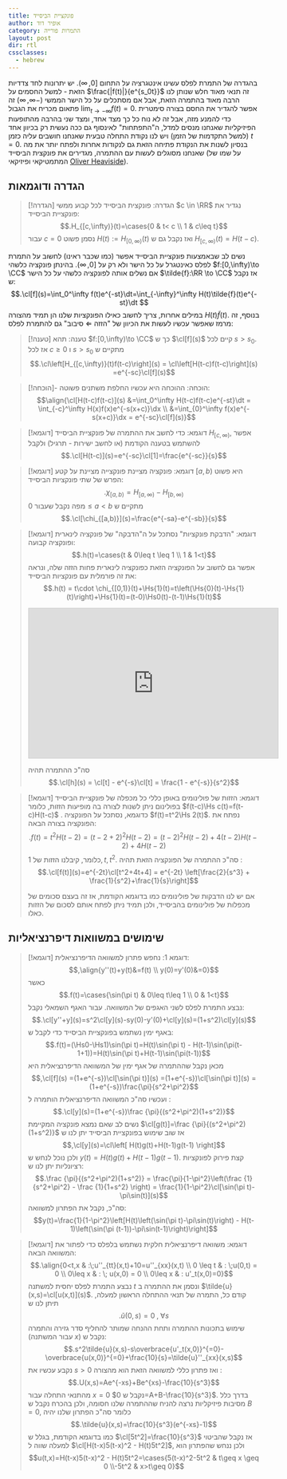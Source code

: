 ```yaml
---
title: פונקציית הביסייד
author: אופיר דוד
category: התמרות פורייה
layout: post
dir: rtl
cssclasses:
  - hebrew
---
```

$\newcommand{\Hs}[1]{H_{[#1, \infty)}}$
בהגדרה של התמרת לפלס עשינו אינטגרציה על התחום $[0,\infty)$. יש יתרונות לחד צדדיות הזאת - למשל החסמים על $\frac{|f(t)|}{e^{s_0t}}$ זה תנאי מאוד חלש שנותן לנו הרבה מאוד בהתמרה הזאת, אבל אם מסתכלים על כל הישר הממשי $(-\infty, \infty)$ זה פתאום מכריח את הגבול $\displaystyle{\lim_{t\to -\infty}} f(t) = 0$. אפשר להגדיר את החסם בצורה סימטרית כדי להמנע מזה, אבל זה לא נוח כל כך מצד אחד, ומצד שני בהרבה מהתופעות הפיזיקליות שאנחנו מנסים למדל, ה"התפתחות" לאינסוף גם ככה נעשית רק בכיוון אחד (למשל התקדמות של הזמן) ויש לנו נקודת התחלה טבעית שאנחנו חושבים עליה כזמן $t=0$.
בנסיון לשנות את הנקודת פתיחה הזאת גם לנקודות אחרות ולפתח יותר את מה שאנחנו מסוגלים לעשות עם ההתמרה, מגדירים את פונקצית הביסייד (על שמו של המתמטיקאי ופיזיקאי [Oliver Heaviside](https://en.wikipedia.org/wiki/Oliver_Heaviside)).

## הגדרה ודוגמאות

> [!הגדרה] הגדרה: פונקצית הביסייד
> לכל קבוע ממשי $c \in \RR$ נגדיר את פונקציית הביסייד:
> $$.H_{[c,\infty)}(t)=\cases{0 & t< c \\ 1 & c\leq t}$$
> עבור $c=0$ נסמן פשוט $H(t):=H_{[0,\infty)}(t)$ ואז נקבל גם ש $H_{[c,\infty)}(t)=H(t-c)$.

נשים לב שבאמצעות פונקציית הביסייד אפשר (כמו שכבר ראינו) לחשוב על התמרת לפלס כאינטגרל על כל הישר ולא רק על $[0,\infty)$. בהינתן פונקציה כלשהי $f:[0,\infty)\to \CC$ אם נשלים אותה לפונקציה כלשהי על כל הישר $\tilde{f}:\RR \to \CC$ אז נקבל ש:
$$.\cl[f](s)=\int_0^\infty f(t)e^{-st}\dt=\int_{-\infty}^\infty H(t)\tilde{f}(t)e^{-st}\dt $$
במילים אחרות, צריך לחשוב כאילו הפונקציות שלנו הן תמיד מהצורה $H(t)\tilde{f}(t)$. בנוסף, זה מרמז שאפשר עכשיו לעשות את הכיוון של "הזזה $\Leftarrow$ סיבוב" גם להתמרת לפלס:

> [!טענה] טענה:
> תהא $f:[0,\infty)\to \CC$ כך ש $\cl[f](s)$ קיים לכל $s>s_0$. אז לכל $c\geq 0$ ו $s>s_0$ מתקיים ש 
> $$.\cl\left[H_{[c,\infty)}(t)f(t-c)\right](s) = \cl\left[H(t-c)f(t-c)\right](s) =e^{-sc}\cl[f](s)$$

> [!הוכחה]- הוכחה:
> ההוכחה היא עכשיו החלפת משתנים פשוטה:
> $$\align{\cl[H(t-c)f(t-c)](s) &=\int_0^\infty H(t-c)f(t-c)e^{-st}\dt = \int_{-c}^\infty H(x)f(x)e^{-s(x+c)}\dx \\ &=\int_{0}^\infty f(x)e^{-s(x+c)}\dx = e^{-sc}\cl[f](s)}$$


> [!דוגמא] דוגמא: 
> כדי לחשב את ההתמרה של פונקציית הביסייד $H_{[c,\infty)}$, אפשר להשתמש בטענה הקודמת (או לחשב ישירות - תרגיל) ולקבל
> $$.\cl[H(t-c)](s)=e^{-sc}\cl[1]=\frac{e^{-sc}}{s}$$

> [!דוגמא] דוגמא: פונקציה מציינת
> פונקצייה מציינת על קטע $[a,b)$ היא פשוט הפרש של שתי פונקציות הביסייד:
> $$.\chi_{[a,b)}=H_{[a,\infty)} - H_{[b,\infty)}$$
> מפה נקבל שעבור $0\leq a< b$ מתקיים ש 
> $$.\cl[\chi_{[a,b)}](s)=\frac{e^{-sa}-e^{-sb}}{s}$$


> [!דוגמא] דוגמא: "הדבקת פונקציות"
> נסתכל על ה"הדבקה" של פונקציה לינארית ופונקציה קבועה:
> $$.h(t)=\cases{t & 0\leq t \leq 1 \\ 1 & 1<t}$$
> אפשר גם לחשוב על הפונקציה הזאת כפונקציה לינארית פחות הזזה שלה, ונראה את זה פורמלית עם פונקציות הביסייד:
> $$.h(t) = t\cdot \chi_{[0,1)}(t)+\Hs{1}(t)=t\left(\Hs{0}(t)-\Hs{1}(t)\right)+\Hs{1}(t)=(t-0)\Hs0(t)-(t-1)\Hs{1}(t)$$
> <iframe src="https://www.desmos.com/calculator/rksypiz545?embed" width="500" height="300" style="border: 1px solid #ccc" frameborder=0></iframe>
>
> סה"כ ההתמרה תהיה 
> $$.\cl[h](s) = \cl[t] - e^{-s}\cl[t] = \frac{1 - e^{-s}}{s^2}$$


> [!דוגמא] דוגמא: הזזות של פולינומים
> באופן כללי כל מכפלה של פונקציית הביסייד בפולינום ניתן לשנות לצורה בה מופיעות הזזות, כלומר $f(t-c)\Hs c(t)=f(t-c)H(t-c)$ .
> כדוגמא, נסתכל על הפונקציה $f(t)=t^2\Hs 2(t)$. נפתח את הפונקציה בצורה הבאה:
> $$.f(t)=t^2H(t-2)=(t-2+2)^2H(t-2)=(t-2)^2H(t-2)+4(t-2)H(t-2)+4H(t-2)$$
> כלומר, קיבלנו הזזות של $1,t,t^2$. סה"כ ההתמרה של הפונקציה הזאת תהיה :
> $$.\cl[f(t)](s)=e^{-2t}\cl[t^2+4t+4] = e^{-2t} \left[\frac{2}{s^3} + \frac{1}{s^2}+\frac{1}{s}\right]$$
> 
> אם יש לנו הדבקות של פולינומים כמו בדוגמא הקודמת, אז זה בעצם סכומים של מכפלות של פולינומים בהביסייד, ולכן תמיד ניתן לפתח אותם לסכום של הזזות כאלו.


## שימושים במשוואות דיפרנציאליות

> [!דוגמא] דוגמא 1:
> נחפש פתרון למשוואה הדיפרנציאלית:
> $$,\align{y''(t)+y(t)&=f(t) \\ y(0)=y'(0)&=0}$$
> כאשר 
> $$.f(t)=\cases{\sin(\pi t) & 0\leq t\leq 1 \\ 0 & 1<t}$$
> נבצע התמרת לפלס לשני האגפים של המשוואה. עבור האגף השמאלי נקבל:
> $$.\cl[y''+y](s)=s^2\cl[y](s)-sy(0)-y'(0)+\cl[y](s)=(1+s^2)\cl[y](s)$$
> באגף ימין נשתמש בפונקציית הביסייד כדי לקבל ש:
> $$.f(t)=(\Hs0-\Hs1)\sin(\pi t)=H(t)\sin(\pi t) - H(t-1)\sin(\pi(t-1+1))=H(t)\sin(\pi t)+H(t-1)\sin(\pi(t-1))$$
> מכאן נקבל שההתמרה של אגף ימין של המשוואה הדיפרנציאלית היא
> $$,\cl[f](s) =(1+e^{-s})\cl[\sin(\pi t)](s) =(1+e^{-s})\cl[\sin(\pi t)](s) = (1+e^{-s})\frac{\pi}{s^2+\pi^2}$$
> ועכשיו סה"כ המשוואה הדיפרנציאלית הותמרה ל :
> $$.\cl[y](s)=(1+e^{-s})\frac {\pi}{(s^2+\pi^2)(1+s^2)}$$
> נשים לב שאם נמצא פונקציה המקיימת $\cl[g(t)]=\frac {\pi}{(s^2+\pi^2)(1+s^2)}$  אז שוב שימוש בפונקציית הביסייד יתן לנו ש 
> $$,\cl[y](s)=\cl\left[ H(t)g(t)+H(t-1)g(t-1) \right]$$
> ולכן נוכל לנחש ש $y(t)=H(t)g(t)+H(t-1)g(t-1)$. קצת פירוק לפונקציות רציונליות יתן לנו ש:
> $$.\frac {\pi}{(s^2+\pi^2)(1+s^2)} = \frac{\pi}{1-\pi^2}\left(\frac {1}{s^2+\pi^2} - \frac {1}{1+s^2} \right) = \frac{1}{1-\pi^2}\cl[\sin(\pi t)-\pi\sin(t)](s)$$
> סה"כ, נקבל את הפתרון למשוואה:
> $$y(t)=\frac{1}{1-\pi^2}\left[H(t)\left(\sin(\pi t)-\pi\sin(t)\right) - H(t-1)\left(\sin(\pi (t-1))-\pi\sin(t-1)\right)\right]$$



> [!דוגמא] דוגמא: משוואה דיפרנציאלית חלקית
> נשתמש בלפלס כדי לפתור את המשוואה הבאה:
> $$.\align{0<t,x & :\;u''_{tt}(x,t)+10=u''_{xx}(x,t) \\ 0 \leq t & : \;u(0,t) = 0 \\ 0\leq x & : \; u(x,0) = 0 \\ 0\leq x & : u'_t(x,0)=0}$$
> נבצע התמרת לפלס יחסית למשתנה $t$ ונסמן את ההתמרה ב $\tilde{u}(x,s)=\cl[u(x,t)](s)$. 
> קודם כל, התמרה של תנאי ההתחלה הראשון למעלה, תיתן לנו ש 
>  $$.\tilde{u}(0,s)=0\;,\;\forall s$$
> שימוש בתכונות ההתמרה ותחת ההנחה שמותר להחליף סדר גזירה והתמרה (עבור המשתנה $x$) נקבל ש:
> $$.s^2\tilde{u}(x,s)-s\overbrace{u'_t(x,0)}^{=0}-\overbrace{u(x,0)}^{=0}+\frac{10}{s}=\tilde{u}''_{xx}(x,s)$$
> נקבע עכשיו את $s>0$ ואז פתרון כללי למשוואה הזאת הוא מהצורה :
> $$.U(x,s)=Ae^{-xs}+Be^{xs}-\frac{10}{s^3}$$
> מהתנאי התחלה עבור $x=0$ נקבל ש $0=A+B-\frac{10}{s^3}$. בדרך כלל מסיבות פיזיקליות נרצה להניח שההתמרה שלנו חסומה, ולכן בהכרח נקבל ש $B=0$, כלומר סה"כ הפתרון שלנו יהיה 
> $$.\tilde{u}(x,s)=\frac{10}{s^3}(e^{-xs}-1)$$
> כמו בדוגמא הקודמת, בגלל ש $\cl[5t^2]=\frac{10}{s^3}$ אז נקבל שהביטוי למעלה שווה ל $\cl[H(t-x)5(t-x)^2 - H(t)5t^2]$, ולכן ננחש שהפתרון הוא 
> $$u(t,x)=H(t-x)5(t-x)^2 - H(t)5t^2=\cases{5(t-x)^2-5t^2 & t\geq x \geq 0 \\-5t^2 & x>t\geq 0}$$
>
> 